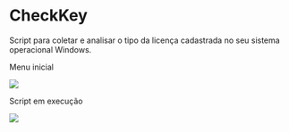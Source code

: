 # CheckKey
Script para coletar e analisar o tipo da licença cadastrada no seu sistema operacional Windows.

<p>Menu inicial</p>
<img src="https://i.imgur.com/uswVboa.png" />

<p>Script em execução</p>
<img src="https://i.imgur.com/QrbJJpF.png" />
